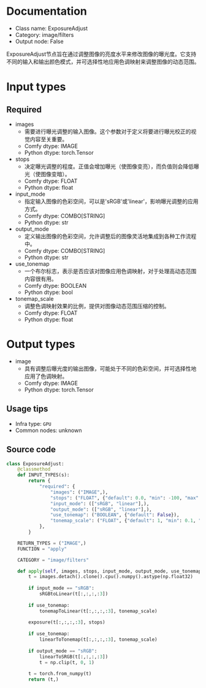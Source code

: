 
# Documentation
- Class name: ExposureAdjust
- Category: image/filters
- Output node: False

ExposureAdjust节点旨在通过调整图像的亮度水平来修改图像的曝光度。它支持不同的输入和输出颜色模式，并可选择性地应用色调映射来调整图像的动态范围。

# Input types
## Required
- images
    - 需要进行曝光调整的输入图像。这个参数对于定义将要进行曝光校正的视觉内容至关重要。
    - Comfy dtype: IMAGE
    - Python dtype: torch.Tensor
- stops
    - 决定曝光调整的程度。正值会增加曝光（使图像变亮），而负值则会降低曝光（使图像变暗）。
    - Comfy dtype: FLOAT
    - Python dtype: float
- input_mode
    - 指定输入图像的色彩空间，可以是'sRGB'或'linear'，影响曝光调整的应用方式。
    - Comfy dtype: COMBO[STRING]
    - Python dtype: str
- output_mode
    - 定义输出图像的色彩空间，允许调整后的图像灵活地集成到各种工作流程中。
    - Comfy dtype: COMBO[STRING]
    - Python dtype: str
- use_tonemap
    - 一个布尔标志，表示是否应该对图像应用色调映射，对于处理高动态范围内容很有用。
    - Comfy dtype: BOOLEAN
    - Python dtype: bool
- tonemap_scale
    - 调整色调映射效果的比例，提供对图像动态范围压缩的控制。
    - Comfy dtype: FLOAT
    - Python dtype: float

# Output types
- image
    - 具有调整后曝光度的输出图像，可能处于不同的色彩空间，并可选择性地应用了色调映射。
    - Comfy dtype: IMAGE
    - Python dtype: torch.Tensor


## Usage tips
- Infra type: `GPU`
- Common nodes: unknown


## Source code
```python
class ExposureAdjust:
    @classmethod
    def INPUT_TYPES(s):
        return {
            "required": {
                "images": ("IMAGE",),
                "stops": ("FLOAT", {"default": 0.0, "min": -100, "max": 100, "step": 0.01}),
                "input_mode": (["sRGB", "linear"],),
                "output_mode": (["sRGB", "linear"],),
                "use_tonemap": ("BOOLEAN", {"default": False}),
                "tonemap_scale": ("FLOAT", {"default": 1, "min": 0.1, "max": 10, "step": 0.01}),
            },
        }

    RETURN_TYPES = ("IMAGE",)
    FUNCTION = "apply"

    CATEGORY = "image/filters"

    def apply(self, images, stops, input_mode, output_mode, use_tonemap, tonemap_scale):
        t = images.detach().clone().cpu().numpy().astype(np.float32)
        
        if input_mode == "sRGB":
            sRGBtoLinear(t[:,:,:,:3])
        
        if use_tonemap:
            tonemapToLinear(t[:,:,:,:3], tonemap_scale)
        
        exposure(t[:,:,:,:3], stops)
        
        if use_tonemap:
            linearToTonemap(t[:,:,:,:3], tonemap_scale)
        
        if output_mode == "sRGB":
            linearToSRGB(t[:,:,:,:3])
            t = np.clip(t, 0, 1)
        
        t = torch.from_numpy(t)
        return (t,)

```

